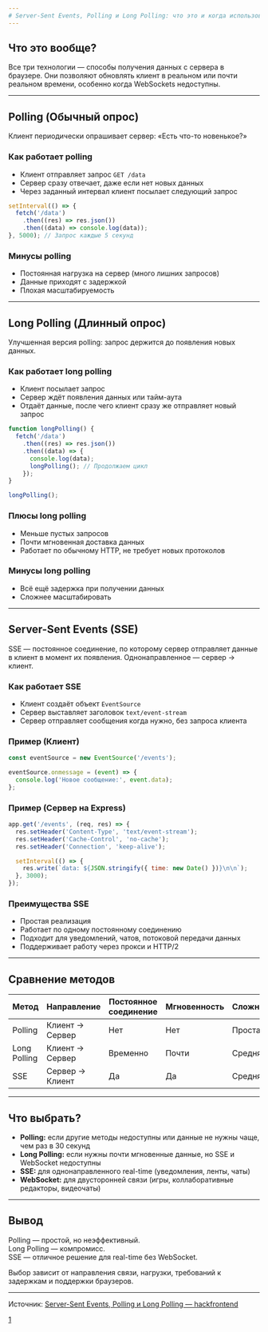 ```yaml
---
# Server-Sent Events, Polling и Long Polling: что это и когда использовать
---
```


## Что это вообще?

Все три технологии — способы получения данных с сервера в браузере. Они позволяют обновлять клиент в реальном или почти реальном времени, особенно когда WebSockets недоступны.

---

## Polling (Обычный опрос)

Клиент периодически опрашивает сервер: «Есть что-то новенькое?»

### Как работает polling

- Клиент отправляет запрос `GET /data`
- Сервер сразу отвечает, даже если нет новых данных
- Через заданный интервал клиент посылает следующий запрос

```js
setInterval(() => {
  fetch('/data')
    .then((res) => res.json())
    .then((data) => console.log(data));
}, 5000); // Запрос каждые 5 секунд
```

### Минусы polling

- Постоянная нагрузка на сервер (много лишних запросов)
- Данные приходят с задержкой
- Плохая масштабируемость

---

## Long Polling (Длинный опрос)

Улучшенная версия polling: запрос держится до появления новых данных.

### Как работает long polling

- Клиент посылает запрос
- Сервер ждёт появления данных или тайм-аута
- Отдаёт данные, после чего клиент сразу же отправляет новый запрос

```js
function longPolling() {
  fetch('/data')
    .then((res) => res.json())
    .then((data) => {
      console.log(data);
      longPolling(); // Продолжаем цикл
    });
}

longPolling();
```

### Плюсы long polling

- Меньше пустых запросов
- Почти мгновенная доставка данных
- Работает по обычному HTTP, не требует новых протоколов

### Минусы long polling

- Всё ещё задержка при получении данных
- Сложнее масштабировать

---

## Server-Sent Events (SSE)

SSE — постоянное соединение, по которому сервер отправляет данные в клиент в момент их появления. Однонаправленное — сервер → клиент.

### Как работает SSE

- Клиент создаёт объект `EventSource`
- Сервер выставляет заголовок `text/event-stream`
- Сервер отправляет сообщения когда нужно, без запроса клиента

### Пример (Клиент)

```js
const eventSource = new EventSource('/events');

eventSource.onmessage = (event) => {
  console.log('Новое сообщение:', event.data);
};
```

### Пример (Сервер на Express)

```js
app.get('/events', (req, res) => {
  res.setHeader('Content-Type', 'text/event-stream');
  res.setHeader('Cache-Control', 'no-cache');
  res.setHeader('Connection', 'keep-alive');

  setInterval(() => {
    res.write(`data: ${JSON.stringify({ time: new Date() })}\n\n`);
  }, 3000);
});
```

### Преимущества SSE

- Простая реализация
- Работает по одному постоянному соединению
- Подходит для уведомлений, чатов, потоковой передачи данных
- Поддерживает работу через прокси и HTTP/2

---

## Сравнение методов

| Метод        | Направление     | Постоянное соединение | Мгновенность | Сложность | Поддержка            |
| ------------ | --------------- | --------------------- | ------------ | --------- | -------------------- |
| Polling      | Клиент → Сервер | Нет                   | Нет          | Простая   | Все браузеры         |
| Long Polling | Клиент → Сервер | Временно              | Почти        | Средняя   | Все браузеры         |
| SSE          | Сервер → Клиент | Да                    | Да           | Средняя   | Почти все (кроме IE) |

---

## Что выбрать?

- **Polling:** если другие методы недоступны или данные не нужны чаще, чем раз в 30 секунд
- **Long Polling:** если нужны почти мгновенные данные, но SSE и WebSocket недоступны
- **SSE:** для однонаправленного real-time (уведомления, ленты, чаты)
- **WebSocket:** для двусторонней связи (игры, коллаборативные редакторы, видеочаты)

---

## Вывод

Polling — простой, но неэффективный.  
Long Polling — компромисс.  
SSE — отличное решение для real-time без WebSocket.

Выбор зависит от направления связи, нагрузки, требований к задержкам и поддержки браузеров.

---

Источник: [Server-Sent Events, Polling и Long Polling — hackfrontend](https://www.hackfrontend.com/docs/general-questions/server-sent-events-polling-long-polling)

[1](https://www.hackfrontend.com/docs/general-questions/server-sent-events-polling-long-polling)
